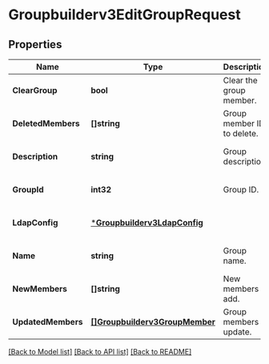 # Groupbuilderv3EditGroupRequest

## Properties
Name | Type | Description | Notes
------------ | ------------- | ------------- | -------------
**ClearGroup** | **bool** | Clear the group member. | [optional] [default to null]
**DeletedMembers** | **[]string** | Group member ID to delete. | [optional] [default to null]
**Description** | **string** | Group description. | [optional] [default to null]
**GroupId** | **int32** | Group ID. | [optional] [default to null]
**LdapConfig** | [***Groupbuilderv3LdapConfig**](groupbuilderv3LdapConfig.md) |  | [optional] [default to null]
**Name** | **string** | Group name. | [optional] [default to null]
**NewMembers** | **[]string** | New members to add. | [optional] [default to null]
**UpdatedMembers** | [**[]Groupbuilderv3GroupMember**](groupbuilderv3GroupMember.md) | Group members to update. | [optional] [default to null]

[[Back to Model list]](../README.md#documentation-for-models) [[Back to API list]](../README.md#documentation-for-api-endpoints) [[Back to README]](../README.md)

